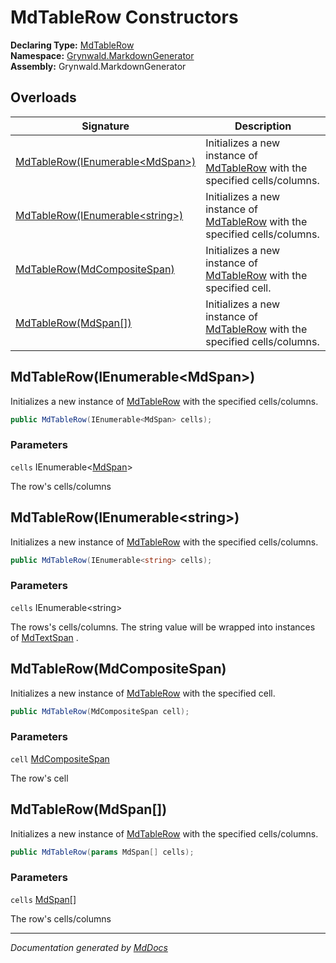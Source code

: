 ﻿<!--  
  <auto-generated>   
    The contents of this file were generated by a tool.  
    Changes to this file may be list if the file is regenerated  
  </auto-generated>   
-->

# MdTableRow Constructors

**Declaring Type:** [MdTableRow](../index.md)  
**Namespace:** [Grynwald.MarkdownGenerator](../../index.md)  
**Assembly:** Grynwald.MarkdownGenerator

## Overloads

| Signature                                                         | Description                                                                                |
| ----------------------------------------------------------------- | ------------------------------------------------------------------------------------------ |
| [MdTableRow(IEnumerable\<MdSpan\>)](#mdtablerowienumerablemdspan) | Initializes a new instance of [MdTableRow](../index.md) with the specified cells\/columns. |
| [MdTableRow(IEnumerable\<string\>)](#mdtablerowienumerablestring) | Initializes a new instance of [MdTableRow](../index.md) with the specified cells\/columns. |
| [MdTableRow(MdCompositeSpan)](#mdtablerowmdcompositespan)         | Initializes a new instance of [MdTableRow](../index.md) with the specified cell.           |
| [MdTableRow(MdSpan\[\])](#mdtablerowmdspan)                       | Initializes a new instance of [MdTableRow](../index.md) with the specified cells\/columns. |

## MdTableRow(IEnumerable\<MdSpan\>)

Initializes a new instance of [MdTableRow](../index.md) with the specified cells\/columns.

```csharp
public MdTableRow(IEnumerable<MdSpan> cells);
```

### Parameters

`cells`  IEnumerable\<[MdSpan](../../MdSpan/index.md)\>

The row's cells\/columns

## MdTableRow(IEnumerable\<string\>)

Initializes a new instance of [MdTableRow](../index.md) with the specified cells\/columns.

```csharp
public MdTableRow(IEnumerable<string> cells);
```

### Parameters

`cells`  IEnumerable\<string\>

The rows's cells\/columns. The string value will be wrapped into instances of [MdTextSpan](../../MdTextSpan/index.md) .

## MdTableRow(MdCompositeSpan)

Initializes a new instance of [MdTableRow](../index.md) with the specified cell.

```csharp
public MdTableRow(MdCompositeSpan cell);
```

### Parameters

`cell`  [MdCompositeSpan](../../MdCompositeSpan/index.md)

The row's cell

## MdTableRow(MdSpan\[\])

Initializes a new instance of [MdTableRow](../index.md) with the specified cells\/columns.

```csharp
public MdTableRow(params MdSpan[] cells);
```

### Parameters

`cells`  [MdSpan](../../MdSpan/index.md)\[\]

The row's cells\/columns

___

*Documentation generated by [MdDocs](https://github.com/ap0llo/mddocs)*
